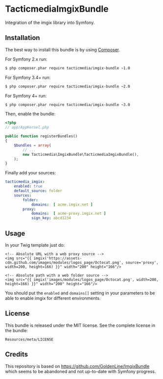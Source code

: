 TacticmediaImgixBundle
=====================

Integration of the imgix library into Symfony.

Installation
-------------

The best way to install this bundle is by using [Composer](http://getcomposer.org).

For Symfony 2.x run:

``` bash
$ php composer.phar require tacticmedia/imgix-bundle ~1.0
```

For Symfony 3.4+ run:

``` bash
$ php composer.phar require tacticmedia/imgix-bundle ~2.0
```

For Symfony 4+ run:

``` bash
$ php composer.phar require tacticmedia/imgix-bundle ~3.0
```

Then, enable the bundle:

``` php
<?php
// app/AppKernel.php

public function registerBundles()
{
    $bundles = array(
        // ...
        new Tacticmedia\ImgixBundle\TacticmediaImgixBundle(),
    );
}
```

Finally add your sources:
```yml
tacticmedia_imgix:
    enabled: true
    default_source: folder
    sources:
        folder:
            domains:  [ acme.imgix.net ]
        proxy:
            domains:  [ acme-proxy.imgix.net ]
            sign_key: abcd1234
```

Usage
-----

In your Twig template just do:

```twig
<!-- Absolute URL with a web proxy source -->
<img src="{{ imgix('https://assets-cdn.github.com/images/modules/logos_page/Octocat.png', source='proxy', width=200, height=166) }}" width="200" height="166"/>

<!-- Absolute path with a web folder source -->
<img src="{{ imgix('images/modules/logos_page/Octocat.png', width=200, height=166) }}" width="200" height="166"/>
```

You should put the `enabled` and `domains[]` setting in your parameters to be able to enable imgix for different environments.

License
-------

This bundle is released under the MIT license. See the complete license in the
bundle:

    Resources/meta/LICENSE

Credits
-------

This repository is based on https://github.com/GoldenLine/ImgixBundle which seems to be abandoned and not up-to-date with
Symfony progress.
